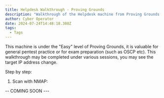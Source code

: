 ```yaml
---
title: Helpdesk Walkthrough - Proving Grounds
description: "Walkthrough of the Helpdesk machine from Proving Grounds "
author: Cyber Operator
date: 2024-07-24T14:48:18.308Z
tags:
  - Tags
---
```

This machine is under the "Easy" level of Proving Grounds, it is valuable for general pentest practice or for exam preparation (such as OSCP etc).  This walkthrough may be completed under various sessions, you may see the target IP address change.

Step by step:

1. Scan with NMAP:



\-- COMING SOON ---